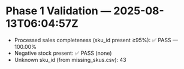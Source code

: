 # Phase 1 Validation — 2025-08-13T06:04:57Z

- Processed sales completeness (sku_id present ≥95%): ✅ PASS — 100.00%
- Negative stock present: ✅ PASS (none)
- Unknown sku_id (from missing_skus.csv): 43

